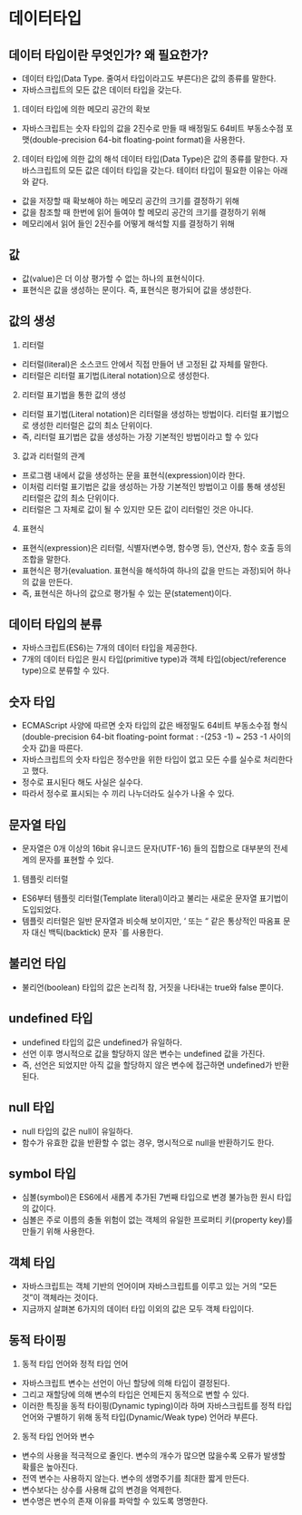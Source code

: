 # 데이터타입

## 데이터 타입이란 무엇인가? 왜 필요한가?
- 데이터 타입(Data Type. 줄여서 타입이라고도 부른다)은 값의 종류를 말한다. 
- 자바스크립트의 모든 값은 데이터 타입을 갖는다. 

1. 데이터 타입에 의한 메모리 공간의 확보
- 자바스크립트는 숫자 타입의 값을 2진수로 만들 때 배정밀도 64비트 부동소수점 포맷(double-precision 64-bit floating-point format)을 사용한다.

2. 데이터 타입에 의한 값의 해석
데이터 타입(Data Type)은 값의 종류를 말한다. 자바스크립트의 모든 값은 데이터 타입을 갖는다. 테이터 타입이 필요한 이유는 아래와 같다.
- 값을 저장할 때 확보해야 하는 메모리 공간의 크기를 결정하기 위해
- 값을 참조할 때 한번에 읽어 들여야 할 메모리 공간의 크기를 결정하기 위해
- 메모리에서 읽어 들인 2진수를 어떻게 해석할 지를 결정하기 위해

## 값
- 값(value)은 더 이상 평가할 수 없는 하나의 표현식이다. 
- 표현식은 값을 생성하는 문이다. 즉, 표현식은 평가되어 값을 생성한다. 

## 값의 생성

1. 리터럴
- 리터럴(literal)은 소스코드 안에서 직접 만들어 낸 고정된 값 자체를 말한다. 
- 리터럴은 리터럴 표기법(Literal notation)으로 생성한다.

2. 리터럴 표기법을 통한 값의 생성
- 리터럴 표기법(Literal notation)은 리터럴을 생성하는 방법이다. 리터럴 표기법으로 생성한 리터럴은 값의 최소 단위이다. 
- 즉, 리터럴 표기법은 값을 생성하는 가장 기본적인 방법이라고 할 수 있다

3. 값과 리터럴의 관계
- 프로그램 내에서 값을 생성하는 문을 표현식(expression)이라 한다.
- 이처럼 리터럴 표기법은 값을 생성하는 가장 기본적인 방법이고 이를 통해 생성된 리터럴은 값의 최소 단위이다. 
- 리터럴은 그 자체로 값이 될 수 있지만 모든 값이 리터럴인 것은 아니다.

4. 표현식
- 표현식(expression)은 리터럴, 식별자(변수명, 함수명 등), 연산자, 함수 호출 등의 조합을 말한다. 
- 표현식은 평가(evaluation. 표현식을 해석하여 하나의 값을 만드는 과정)되어 하나의 값을 만든다. 
- 즉, 표현식은 하나의 값으로 평가될 수 있는 문(statement)이다. 

## 데이터 타입의 분류
- 자바스크립트(ES6)는 7개의 데이터 타입을 제공한다. 
- 7개의 데이터 타입은 원시 타입(primitive type)과 객체 타입(object/reference type)으로 분류할 수 있다.
 
## 숫자 타입
- ECMAScript 사양에 따르면 숫자 타입의 값은 배정밀도 64비트 부동소수점 형식(double-precision 64-bit floating-point format : -(253 -1) ~ 253 -1 사이의 숫자 값)을 따른다. 
- 자바스크립트의 숫자 타입은 정수만을 위한 타입이 없고 모든 수를 실수로 처리한다고 했다. 
- 정수로 표시된다 해도 사실은 실수다. 
- 따라서 정수로 표시되는 수 끼리 나누더라도 실수가 나올 수 있다.

## 문자열 타입
- 문자열은 0개 이상의 16bit 유니코드 문자(UTF-16) 들의 집합으로 대부분의 전세계의 문자를 표현할 수 있다.

1. 템플릿 리터럴
- ES6부터 템플릿 리터럴(Template literal)이라고 불리는 새로운 문자열 표기법이 도입되었다. 
- 템플릿 리터럴은 일반 문자열과 비슷해 보이지만, ‘ 또는 “ 같은 통상적인 따옴표 문자 대신 백틱(backtick) 문자 `를 사용한다.

## 불리언 타입
- 불리언(boolean) 타입의 값은 논리적 참, 거짓을 나타내는 true와 false 뿐이다.

## undefined 타입
- undefined 타입의 값은 undefined가 유일하다. 
- 선언 이후 명시적으로 값을 할당하지 않은 변수는 undefined 값을 가진다. 
- 즉, 선언은 되었지만 아직 값을 할당하지 않은 변수에 접근하면 undefined가 반환된다.

## null 타입
- null 타입의 값은 null이 유일하다. 
- 함수가 유효한 값을 반환할 수 없는 경우, 명시적으로 null을 반환하기도 한다. 

## symbol 타입
- 심볼(symbol)은 ES6에서 새롭게 추가된 7번째 타입으로 변경 불가능한 원시 타입의 값이다. 
- 심볼은 주로 이름의 충돌 위험이 없는 객체의 유일한 프로퍼티 키(property key)를 만들기 위해 사용한다.

## 객체 타입
- 자바스크립트는 객체 기반의 언어이며 자바스크립트를 이루고 있는 거의 “모든 것”이 객체라는 것이다. 
- 지금까지 살펴본 6가지의 데이터 타입 이외의 값은 모두 객체 타입이다.

## 동적 타이핑
1. 동적 타입 언어와 정적 타입 언어
- 자바스크립트 변수는 선언이 아닌 할당에 의해 타입이 결정된다. 
- 그리고 재할당에 의해 변수의 타입은 언제든지 동적으로 변할 수 있다. 
- 이러한 특징을 동적 타이핑(Dynamic typing)이라 하며 자바스크립트를 정적 타입 언어와 구별하기 위해 동적 타입(Dynamic/Weak type) 언어라 부른다. 

2. 동적 타입 언어와 변수
- 변수의 사용을 적극적으로 줄인다. 변수의 개수가 많으면 많을수록 오류가 발생할 확률은 높아진다.
- 전역 변수는 사용하지 않는다. 변수의 생명주기를 최대한 짧게 만든다.
- 변수보다는 상수를 사용해 값의 변경을 억제한다.
- 변수명은 변수의 존재 이유를 파악할 수 있도록 명명한다.
